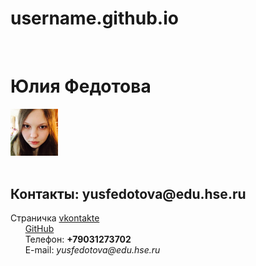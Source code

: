 # username.github.io
<html>
<head>
 <meta charset="utf-8">
 <title>Моя личная страничка</title>
 </head>
<left><h1>Юлия Федотова</h1></left>
<left><img alt="Это я" width="15%" src="me.jpg"></left>
<br/>
      <h2>Контакты: yusfedotova@edu.hse.ru</h2>
Страничка <a href=https://vk.com/id119563938/>vkontakte</a>
 <br/>
      <a href=https://github.com/JuliaFedotova>GitHub</a>
 <br/>
      Телефон: <b>+79031273702</b>
<br/>
      E-mail: <i>yusfedotova@edu.hse.ru</i>
 </body>
  </html>

